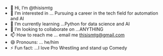 - 👋 Hi, I’m @thisismtg
- 👀 I’m interested in ... Pursuing a career in the tech field for automation and AI
- 🌱 I’m currently learning ...Python for data science and AI
- 💞️ I’m looking to collaborate on ...ANYTHING 
- 📫 How to reach me ... email me thisismtg@gmail.com
- 😄 Pronouns: ... he/him
- ⚡ Fun fact: ...I love Pro Wrestling and stand up Comedy

<!---
thisismtg/thisismtg is a ✨ special ✨ repository because its `README.md` (this file) appears on your GitHub profile.
You can click the Preview link to take a look at your changes.
--->
